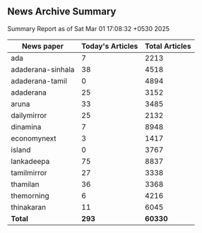 <!-- @format -->
## News Archive Summary

Summary Report as of Sat Mar 01 17:08:32 +0530 2025

| News paper         | Today's Articles | Total Articles |
|--------------------|------------------|----------------|
| ada               | 7          | 2213        |
| adaderana-sinhala               | 38          | 4518        |
| adaderana-tamil               | 0          | 4894        |
| adaderana               | 25          | 3152        |
| aruna               | 33          | 3485        |
| dailymirror               | 25          | 2132        |
| dinamina               | 7          | 8948        |
| economynext               | 3          | 1417        |
| island               | 0          | 3767        |
| lankadeepa               | 75          | 8837        |
| tamilmirror               | 27          | 3338        |
| thamilan               | 36          | 3368        |
| themorning               | 6          | 4216        |
| thinakaran               | 11          | 6045        |
| **Total**          | **293**      | **60330** |


